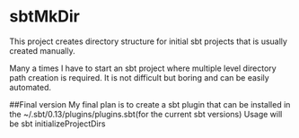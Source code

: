 # sbtMkDir
This project creates directory structure for initial sbt projects that is usually created manually.

Many a times I have to start an sbt project where multiple level directory path creation is required. It is not difficult but boring and can be easily automated.

##Final version
My final plan is to create a sbt plugin that can be installed in the ~/.sbt/0.13/plugins/plugins.sbt(for the current sbt versions)
Usage will be sbt initializeProjectDirs

